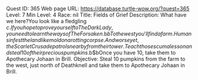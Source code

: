 Quest ID: 365
Web page URL: https://database.turtle-wow.org/?quest=365
Level: 7
Min Level: 4
Race: nil
Title: Fields of Grief
Description: What have we here?You look like a fledgling $c.If you hope to prove yourself to The Dark Lady, you need to learn the ways of The Forsaken.$b$bTo the west you'll find a farm.Humans infest the land like mold on a rotting corpse.And worse yet, the Scarlet Crusade patrols nearby from their tower.Teach those scum a lesson and steal 10 of their precious pumpkins.$b$bOnce you have 10, take them to Apothecary Johaan in Brill.
Objective: Steal 10 pumpkins from the farm to the west, just north of Deathknell and take them to Apothecary Johaan in Brill.
